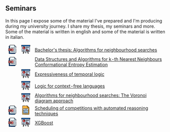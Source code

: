 
## Seminars
In this page I expose some of the material I've prepared and I'm producing during my university journey.
I share my thesis, my seminars and more. Some of the material is written in english and some of the material is written in italian.


<table style="border-collapse: separate;" width="100%" cellspacing="0" cellpadding="20" height="100%">


<tr> 
	 <td><a href="reports/thesis.pdf"><img src="images/pdf.png" width="50"></a></td>
     <td><a href="presentations/thesis.pdf"><img src="images/slides.png" width="50"></a></td>
	 <td><a href="reports/thesis.pdf">Bachelor's thesis: Algorithms for neighbourhood searches</a></td>
</tr>

<tr> 
     <td><a href="https://doi.org/10.3390/biophysica2040031"><img src="images/pdf.png" width="50"></a></td>
	 <td></td>
	 <td><a href="https://doi.org/10.3390/biophysica2040031">Data Structures and Algorithms for k-th Nearest Neighbours Conformational Entropy Estimation</a></td>
</tr>

<tr> 
	<td></td>
     <td><a href="presentations/expressiveness_of_temporal_logic.pdf"><img src="images/slides.png" width="50"></a></td>
	 <td><a href="presentations/expressiveness_of_temporal_logic.pdf">Expressiveness of temporal logic</a></td>
</tr>

<tr> 
	<td></td>
     <td><a href="presentations/logic_for_cf_languages.pdf"><img src="images/slides.png" width="50"></a></td>
	 <td><a href="presentations/logic_for_cf_languages.pdf">Logic for context-free languages</a></td>
</tr>

<tr> 
<td></td>
     <td><a href="presentations/neighbourhood_voronoi_diagram_approach.pdf"><img src="images/slides.png" width="50"></a></td>
	 <td><a href="presentations/neighbourhood_voronoi_diagram_approach.pdf">Algorithms for neighbourhood searches: The Voronoi diagram approach</a></td>
</tr>

<tr> 
     <td><a href="reports/scheduling_competitions_ar.pdf"><img src="images/pdf.png" width="50"></a></td>
	 <td><a href="code/scheduling_competitions_ar"><img src="images/code.png" width="50"></a></td>
	 <td><a href="reports/scheduling_competitions_ar.pdf">Scheduling of competitions with automated reasoning techniques</a></td>
</tr>

<tr> 
	 <td><a href="reports/xgboost.pdf"><img src="images/pdf.png" width="50"></a></td>
     <td><a href="presentations/xgboost.pdf"><img src="images/slides.png" width="50"></a></td>
	 <td><a href="reports/xgboost.pdf">XGBoost</a></td>
</tr>


</table> 
